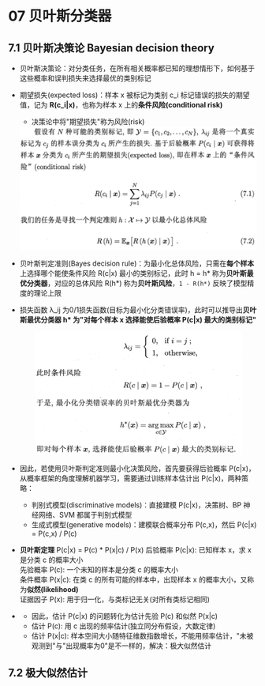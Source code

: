 # 07 贝叶斯分类器

## 7.1 贝叶斯决策论 Bayesian decision theory

- 贝叶斯决策论：对分类任务，在所有相关概率都已知的理想情形下，如何基于这些概率和误判损失来选择最优的类别标记
- 期望损失(expected loss)：样本 x 被标记为类别 c_i 标记错误的损失的期望值，记为 **R(c_i|x)**，也称为样本 x 上的**条件风险(conditional risk)**
    - 决策论中将"期望损失"称为风险(risk)
  <div align="center"><img src="./_images/7.1.0-1.png" height="250px" /></div>
- 贝叶斯判定准则(Bayes decision rule)：为最小化总体风险，只需在**每个样本**上选择哪个能使条件风险 R(c\|x) 最小的类别标记，此时 h = h\* 称为**贝叶斯最优分类器**，对应的总体风险 R(h\*) 称为**贝叶斯风险**，`1 - R(h*)` 反映了模型精度的理论上限
- 损失函数 λ_ij 为0/1损失函数(目标为最小化分类错误率)，此时可以推导出**贝叶斯最优分类器 h\* 为"对每个样本 x 选择能使后验概率 P(c\|x) 最大的类别标记"**
  <div align="center"><img src="./_images/7.1.0-2.png" height="250px" /></div>
- 因此，若使用贝叶斯判定准则最小化决策风险，首先要获得后验概率 P(c\|x)，从概率框架的角度理解机器学习，需要通过训练样本估计出 P(c\|x)，两种策略：
    - 判别式模型(discriminative models)：直接建模 P(c\|x)，决策树、BP 神经网络、SVM 都属于判别式模型
    - 生成式模型(generative models)：建模联合概率分布 P(c,x)，然后 P(c\|x) = P(c,x) / P(c)

- **贝叶斯定理** P(c\|x) = P(c) * P(x\|c) / P(x)
    后验概率 P(c|x): 已知样本 x，求 x 是分类 c 的概率大小<br>
    先验概率 P(c): 一个未知的样本是分类 c 的概率大小<br>
    条件概率 P(x|c): 在类 c 的所有可能的样本中，出现样本 x 的概率大小，又称为**似然(likelihood)**<br>
    证据因子 P(x): 用于归一化，与类标记无关(对所有类标记相同)<br>
-
    - 因此，估计 P(c\|x) 的问题转化为估计先验 P(c) 和似然 P(x\|c)
    - 估计 P(c): 用 c 出现的频率估计(独立同分布假设，大数定律)
    - 估计 P(x\|c): 样本空间大小随特征维数指数增长，不能用频率估计，"未被观测到"与"出现概率为0"是不一样的，解决：极大似然估计

## 7.2 极大似然估计